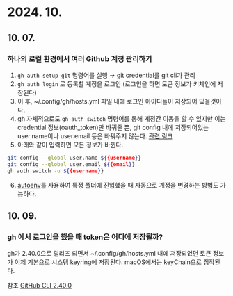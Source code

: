 # 2024. 10.

## 10. 07.

### 하나의 로컬 환경에서 여러 Github 계정 관리하기

1. `gh auth setup-git` 명령어를 실행 → git credential를 git cli가 관리
2. `gh auth login` 로 등록할 계정을 로그인 (로그인을 하면 토큰 정보가 키체인에 저장된다)
3. 이 후, ~/.config/gh/hosts.yml 파일 내에 로그인 아이디들이 저장되어 있을것이다.
4. gh 자체적으로도 `gh auth switch` 명령어를 통해 계정간 이동을 할 수 있지만 이는 credential 정보(oauth_token)만 바꿔줄 뿐, git config 내에 저장되어있는 user.name이나 user.email 등은 바꿔주지 않는다. [관련 링크](https://github.com/cli/cli/blob/trunk/docs/multiple-accounts.md#what-is-out-of-scope-for-this-release)
5. 아래와 같이 입력하면 모든 정보가 바뀐다.

```sh
git config --global user.name ${{username}}
git config --global user.email ${{email}}
gh auth switch -u ${{username}}
```

6. [autoenv](https://github.com/hyperupcall/autoenv)를 사용하여 특정 폴더에 진입했을 때 자동으로 계정을 변경하는 방법도 가능하다.

## 10. 09.

### gh 에서 로그인을 했을 때 token은 어디에 저장될까?

gh가 2.40.0으로 릴리즈 되면서 ~/.config/gh/hosts.yml 내에 저장되었던 토큰 정보가 이제 기본으로 시스템 keyring에 저장된다.
macOS에서는 keyChain으로 짐작된다.

참조 [GitHub CLI 2.40.0](https://github.com/cli/cli/discussions/8429#discussioncomment-7799379)
